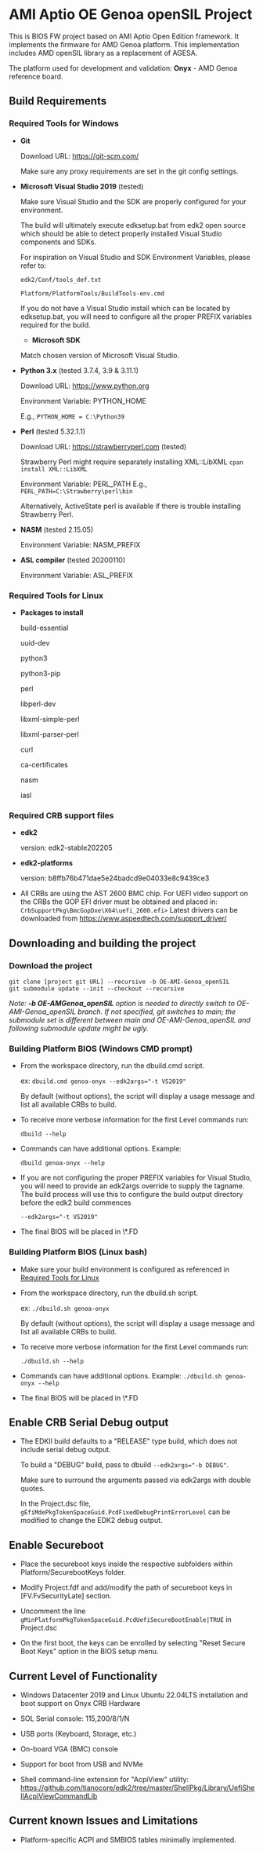 AMI Aptio OE Genoa openSIL Project
===============

This is BIOS FW project based on AMI Aptio Open Edition framework. It implements the firmware for AMD Genoa platform. This implementation includes AMD openSIL library as a replacement of AGESA.

The platform used for development and validation: **Onyx** - AMD Genoa reference board.



Build Requirements
------------------

### Required Tools for Windows

  * **Git**

    Download URL: https://git-scm.com/

    Make sure any proxy requirements are set in the git config settings.

  * **Microsoft Visual Studio 2019** (tested)

    Make sure Visual Studio and the SDK are properly configured for your
    environment.

    The build will ultimately execute edksetup.bat from edk2 open source which
    should be able to detect properly installed Visual Studio components and
    SDKs.

    For inspiration on Visual Studio and SDK Environment Variables, please
    refer to:

    `edk2/Conf/tools_def.txt`

    `Platform/PlatformTools/BuildTools-env.cmd`

    If you do not have a Visual Studio install which can be located by
    edksetup.bat, you will need to configure all the proper PREFIX variables
    required for the build.

    *  **Microsoft SDK**

      Match chosen version of Microsoft Visual Studio.

  * **Python 3.x** (tested 3.7.4, 3.9 & 3.11.1)

    Download URL: https://www.python.org

    Environment Variable: PYTHON_HOME

    E.g., `PYTHON_HOME = C:\Python39`

  * **Perl** (tested 5.32.1.1)

    Download URL: https://strawberryperl.com (tested)

    Strawberry Perl might require separately installing XML::LibXML
    `cpan install XML::LibXML`

    Environment Variable: PERL_PATH
    E.g., `PERL_PATH=C:\Strawberry\perl\bin`

    Alternatively, ActiveState perl is available if there is trouble
    installing Strawberry Perl.

  * **NASM** (tested 2.15.05)

    Environment Variable: NASM_PREFIX

  * **ASL compiler** (tested 20200110)

    Environment Variable: ASL_PREFIX

### Required Tools for Linux

  * **Packages to install**

    build-essential

    uuid-dev

    python3

    python3-pip

    perl

    libperl-dev

    libxml-simple-perl

    libxml-parser-perl

    curl

    ca-certificates

    nasm

    iasl

### Required CRB support files

  * **edk2**

    version: edk2-stable202205

  * **edk2-platforms**

    version: b8ffb76b471dae5e24badcd9e04033e8c9439ce3

  * All CRBs are using the AST 2600 BMC chip.  For UEFI video support on the
    CRBs the GOP EFI driver must be obtained and placed in:
    `CrbSupportPkg\BmcGopDxe\X64\uefi_2600.efi>` Latest drivers can be downloaded from https://www.aspeedtech.com/support_driver/

Downloading and building the project
-----------------

### Download the project
`git clone [project git URL] --recursive -b OE-AMI-Genoa_openSIL`  
`git submodule update --init --checkout --recursive`  

*Note: **-b OE-AMGenoa_openSIL** option is needed to directly switch to OE-AMI-Genoa_openSIL branch. If not specified, git switches to main; the submodule set is different between main and OE-AMI-Genoa_openSIL and following submodule update might be ugly.*

### Building Platform BIOS (Windows CMD prompt)

  * From the workspace directory, run the dbuild.cmd script.

    ex: `dbuild.cmd genoa-onyx --edk2args="-t VS2019"`

    By default (without options), the script will display a usage message and
    list all available CRBs to build.

  * To receive more verbose information for the first Level commands run:

    `dbuild --help`

  * Commands can have additional options.  Example:

    `dbuild genoa-onyx --help`

  * If you are not configuring the proper PREFIX variables for Visual Studio,
    you will need to provide an edk2args override to supply the tagname.
    The build process will use this to configure the build output directory
    before the edk2 build commences

    `--edk2args="-t VS2019"`

  * The final BIOS will be placed in <workspace>\\*.FD

### Building Platform BIOS (Linux bash)

  * Make sure your build environment is configured as referenced in
    [Required Tools for Linux](#required-tools-for-linux)

  * From the workspace directory, run the dbuild.sh script.

    ex: `./dbuild.sh genoa-onyx`

    By default (without options), the script will display a usage message and
    list all available CRBs to build.

  * To receive more verbose information for the first Level commands run:

    `./dbuild.sh --help`

  * Commands can have additional options.  Example:
    `./dbuild.sh genoa-onyx --help`

  * The final BIOS will be placed in <workspace>\\*.FD

## Enable CRB Serial Debug output

  * The EDKII build defaults to a "RELEASE" type build, which does not include
    serial debug output.

    To build a "DEBUG" build, pass to dbuild `--edk2args="-b DEBUG"`.

    Make sure to surround the arguments passed via edk2args with double quotes.

    In the Project.dsc file,
    `gEfiMdePkgTokenSpaceGuid.PcdFixedDebugPrintErrorLevel` can be modified
    to change the EDK2 debug output.

## Enable Secureboot

  * Place the secureboot keys inside the respective subfolders within
    Platform/SecurebootKeys folder.

  * Modify Project.fdf and add/modify the path of secureboot keys in
    [FV.FvSecurityLate] section.

  * Uncomment the line
    `gMinPlatformPkgTokenSpaceGuid.PcdUefiSecureBootEnable|TRUE` in Project.dsc

  * On the first boot, the keys can be enrolled by selecting "Reset Secure Boot
    Keys" option in the BIOS setup menu.

## Current Level of Functionality

  * Windows Datacenter 2019 and Linux Ubuntu 22.04LTS installation and boot support on Onyx CRB Hardware

  * SOL Serial console: 115,200/8/1/N

  * USB ports (Keyboard, Storage, etc.)

  * On-board VGA (BMC) console

  * Support for boot from USB and NVMe

  * Shell command-line extension for "AcpiView" utility:
    https://github.com/tianocore/edk2/tree/master/ShellPkg/Library/UefiShellAcpiViewCommandLib

## Current known Issues and Limitations

  * Platform-specific ACPI and SMBIOS tables minimally implemented.

